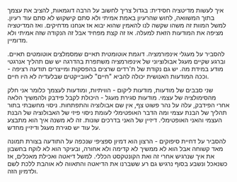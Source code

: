 איך לעשות מדיטציה חסידית: בגדול צריך לחשוב על הרבה דוגמאות, להציב את עצמך בתוך המשוואה, לחוש שהרעיון באמת אמיתי ולא סתם קישקוש לא סתם עוד רעיון. למשל המוות זה משהו שקשה לנו להאמין שהוא יבוא אז אנחנו מדחיקים. ואז המדיטציה מציפה את המודעות הזאת למעלה. אז זה קצת מפחיד אבל זה הנקודה שזה אמיתי ולא מדומיין.

להסביר על מעגלי אינפורמציה. דוגמת אוטומטית תאיים שמסמלצים אוטומטים תאיים. וברגע שקיים מעגל אבולוציוני של אינפורמציה משתפרת בהדרגה יש שם תהליך אנרגטי מודע במידת מה. יש גם נקודת של ת'רדים שרצים בהפסקות ומייצרים תודעה רציפה - וככה המודעות האנושית יכולה להביא "חיים" לאובייקטים שבלעדיה לא היו חיים. 

שני סבבים של מודעות, מודעות ליקום - הוויתיות, ומודעות לעצמך כלומר אני חלק מהסימולציה של עצמי. מודעות סגירת מעגל - היכולת לקבל פידבק ולהמשיך הלאה אחרי הפידבק, עלה על נהר פשוט צף, אין שם אבולוציה והתפתחות. ניסוי מחשבתי בתור תהליך של הבנת עצמי ומה הדבר האופטימלי לעומת ניסוי פיזי של האבולוציה של הבנת העצמי והאני האופטימלי. דיזיין של האני בדרכים שונות. זה לא משנה איך הוא מתבצע על עוד יש סגירת מעגל ודיזיין מחדש. 

להסביר על דחיית סיפוקים - הרצון הוא דמיון ספציפי שנכפה על התודעה בצורת תמונה מאד קשוחה אבל הוא לא ממשיך לא קדימה ולא אחורה, ובעיקר הוא לא לוקח בחשבון את איך שנרגיש אחרי זה ואת הקונטקסט הכללי. למשל דיאטה ואכילת מאכלים, אז כשנאכל ונשבע בסוף נרגיש גם רע ששברנו את הדיאטה והתאווה לא אוהבת ללכת לשם ולדמיון הזה. 
